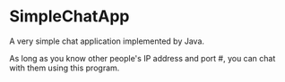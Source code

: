 # SimpleChatApp
A very simple chat application implemented by Java. 

As long as you know other people's IP address and port #, you can chat with them using this program.
